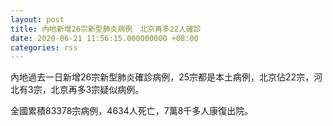 ```yaml
---
layout: post
title: 內地新增26宗新型肺炎病例　北京再多22人確診
date: 2020-06-21 11:56:15.000000000 +08:00
categories: rss
---
```


內地過去一日新增26宗新型肺炎確診病例，25宗都是本土病例，北京佔22宗，河北有3宗，北京再多3宗疑似病例。

全國累積83378宗病例，4634人死亡，7萬8千多人康復出院。
